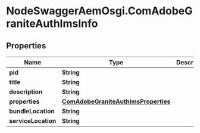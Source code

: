 # NodeSwaggerAemOsgi.ComAdobeGraniteAuthImsInfo

## Properties

Name | Type | Description | Notes
------------ | ------------- | ------------- | -------------
**pid** | **String** |  | [optional] 
**title** | **String** |  | [optional] 
**description** | **String** |  | [optional] 
**properties** | [**ComAdobeGraniteAuthImsProperties**](ComAdobeGraniteAuthImsProperties.md) |  | [optional] 
**bundleLocation** | **String** |  | [optional] 
**serviceLocation** | **String** |  | [optional] 


